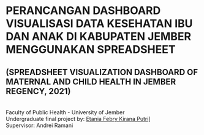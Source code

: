
# PERANCANGAN DASHBOARD VISUALISASI DATA KESEHATAN IBU DAN ANAK DI KABUPATEN JEMBER MENGGUNAKAN SPREADSHEET
## (SPREADSHEET VISUALIZATION DASHBOARD OF MATERNAL AND CHILD HEALTH IN JEMBER REGENCY, 2021)

<br>Faculty of Public Health - University of Jember
<br>Undergraduate final project by: <a href = "mailto: etaniafebry10@gmail.com">Etania Febry Kirana Putri]</a>
<br>Supervisor: Andrei Ramani

